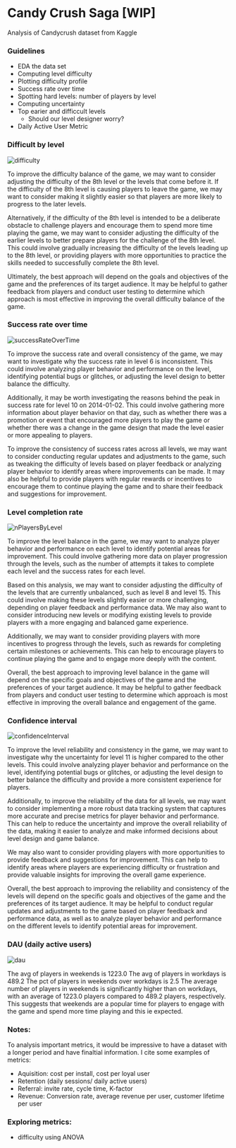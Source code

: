 # Candy Crush Saga [WIP]
Analysis of Candycrush dataset from Kaggle

### Guidelines
- EDA the data set
- Computing level difficulty
- Plotting difficulty profile
- Success rate over time
- Spotting hard levels: number of players by level
- Computing uncertainty
- Top earier and difficcult levels
    - Should our level designer worry?
- Daily Active User Metric


### Difficult by level
![difficulty](images/difficulty.png)

To improve the difficulty balance of the game, we may want to consider adjusting the difficulty of the 8th level or the levels that come before it. If the difficulty of the 8th level is causing players to leave the game, we may want to consider making it slightly easier so that players are more likely to progress to the later levels.

Alternatively, if the difficulty of the 8th level is intended to be a deliberate obstacle to challenge players and encourage them to spend more time playing the game, we may want to consider adjusting the difficulty of the earlier levels to better prepare players for the challenge of the 8th level. This could involve gradually increasing the difficulty of the levels leading up to the 8th level, or providing players with more opportunities to practice the skills needed to successfully complete the 8th level.

Ultimately, the best approach will depend on the goals and objectives of the game and the preferences of its target audience. It may be helpful to gather feedback from players and conduct user testing to determine which approach is most effective in improving the overall difficulty balance of the game.

### Success rate over time
![successRateOverTime](images/successRateOverTime.png)

To improve the success rate and overall consistency of the game, we may want to investigate why the success rate in level 6 is inconsistent. This could involve analyzing player behavior and performance on the level, identifying potential bugs or glitches, or adjusting the level design to better balance the difficulty.

Additionally, it may be worth investigating the reasons behind the peak in success rate for level 10 on 2014-01-02. This could involve gathering more information about player behavior on that day, such as whether there was a promotion or event that encouraged more players to play the game or whether there was a change in the game design that made the level easier or more appealing to players.

To improve the consistency of success rates across all levels, we may want to consider conducting regular updates and adjustments to the game, such as tweaking the difficulty of levels based on player feedback or analyzing player behavior to identify areas where improvements can be made. It may also be helpful to provide players with regular rewards or incentives to encourage them to continue playing the game and to share their feedback and suggestions for improvement.

### Level completion rate
![nPlayersByLevel](images/nPlayersByLevel.png)

To improve the level balance in the game, we may want to analyze player behavior and performance on each level to identify potential areas for improvement. This could involve gathering more data on player progression through the levels, such as the number of attempts it takes to complete each level and the success rates for each level.

Based on this analysis, we may want to consider adjusting the difficulty of the levels that are currently unbalanced, such as level 8 and level 15. This could involve making these levels slightly easier or more challenging, depending on player feedback and performance data. We may also want to consider introducing new levels or modifying existing levels to provide players with a more engaging and balanced game experience.

Additionally, we may want to consider providing players with more incentives to progress through the levels, such as rewards for completing certain milestones or achievements. This can help to encourage players to continue playing the game and to engage more deeply with the content.

Overall, the best approach to improving level balance in the game will depend on the specific goals and objectives of the game and the preferences of your target audience. It may be helpful to gather feedback from players and conduct user testing to determine which approach is most effective in improving the overall balance and engagement of the game.

### Confidence interval
![confidenceInterval](images/confidenceInterval.png)

To improve the level reliability and consistency in the game, we may want to investigate why the uncertainty for level 11 is higher compared to the other levels. This could involve analyzing player behavior and performance on the level, identifying potential bugs or glitches, or adjusting the level design to better balance the difficulty and provide a more consistent experience for players.

Additionally, to improve the reliability of the data for all levels, we may want to consider implementing a more robust data tracking system that captures more accurate and precise metrics for player behavior and performance. This can help to reduce the uncertainty and improve the overall reliability of the data, making it easier to analyze and make informed decisions about level design and game balance.

We may also want to consider providing players with more opportunities to provide feedback and suggestions for improvement. This can help to identify areas where players are experiencing difficulty or frustration and provide valuable insights for improving the overall game experience.

Overall, the best approach to improving the reliability and consistency of the levels will depend on the specific goals and objectives of the game and the preferences of its target audience. It may be helpful to conduct regular updates and adjustments to the game based on player feedback and performance data, as well as to analyze player behavior and performance on the different levels to identify potential areas for improvement.

### DAU (daily active users)
![dau](images/dau.png)

The avg of players in weekends is  1223.0
The avg of players in workdays is  489.2
The pct of players in weekends over workdays is  2.5
The average number of players in weekends is significantly higher than on workdays, with an average of 1223.0 players compared to 489.2 players, respectively. This suggests that weekends are a popular time for players to engage with the game and spend more time playing and this ie expected.

### Notes:
To analysis important metrics, it would be impressive to have a dataset with a longer period and have finaltial information. I cite some examples of metrics:
- Aquisition: cost per install, cost per loyal user
- Retention (daily sessions/ daily active users)
- Referral: invite rate, cycle time, K-factor
- Revenue: Conversion rate, average revenue per user, customer lifetime per user

### Exploring metrics:
- difficulty using ANOVA